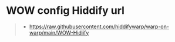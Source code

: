 # WOW config Hiddify url
>- https://raw.githubusercontent.com/hiddifywarp/warp-on-warp/main/WOW-Hidiify
